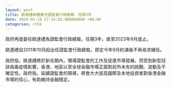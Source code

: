 ```yaml
---
layout: post
title: 歐達禮再獲委任證監會行政總裁　任期3年
date: 2020-05-18 17:14:03.000000000 +08:00
categories: rthk
---
```


政府再度委任歐達禮為證監會行政總裁，任期3年，直至2023年9月底止。

歐達禮自2011年10月起出任證監會行政總裁，原定今年9月約滿後不再尋求續任。

政府指，歐達禮將於新任期內，領導證監會的工作及促進市場發展。而受到新型冠狀病毒疫情影響，香港、地區以至全球金融市場正面對前所未有的挑戰、波動及不確定性。政府指，延續證監會的領導，將會大大提高國際及本地投資者對香港金融市場的信心，有助維持金融穩定。
